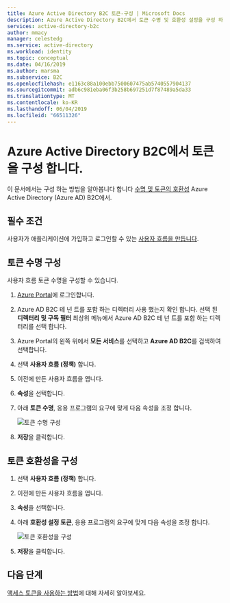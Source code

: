 ```yaml
---
title: Azure Active Directory B2C 토큰-구성 | Microsoft Docs
description: Azure Active Directory B2C에서 토큰 수명 및 호환성 설정을 구성 하는 방법을 알아봅니다.
services: active-directory-b2c
author: mmacy
manager: celestedg
ms.service: active-directory
ms.workload: identity
ms.topic: conceptual
ms.date: 04/16/2019
ms.author: marsma
ms.subservice: B2C
ms.openlocfilehash: e1163c88a100ebb7500607475ab5740557904137
ms.sourcegitcommit: adb6c981eba06f3b258b697251d7f87489a5da33
ms.translationtype: MT
ms.contentlocale: ko-KR
ms.lasthandoff: 06/04/2019
ms.locfileid: "66511326"
---
```

# <a name="configure-tokens-in-azure-active-directory-b2c"></a>Azure Active Directory B2C에서 토큰을 구성 합니다.

이 문서에서는 구성 하는 방법을 알아봅니다 합니다 [수명 및 토큰의 호환성](active-directory-b2c-reference-tokens.md) Azure Active Directory (Azure AD) B2C에서.

## <a name="prerequisites"></a>필수 조건

사용자가 애플리케이션에 가입하고 로그인할 수 있는 [사용자 흐름을 만듭니다](tutorial-create-user-flows.md).

## <a name="configure-token-lifetime"></a>토큰 수명 구성

사용자 흐름 토큰 수명을 구성할 수 있습니다.

1. [Azure Portal](https://portal.azure.com)에 로그인합니다.
2. Azure AD B2C 테 넌 트를 포함 하는 디렉터리 사용 했는지 확인 합니다. 선택 된 **디렉터리 및 구독 필터** 최상위 메뉴에서 Azure AD B2C 테 넌 트를 포함 하는 디렉터리를 선택 합니다.
3. Azure Portal의 왼쪽 위에서 **모든 서비스**를 선택하고 **Azure AD B2C**를 검색하여 선택합니다.
4. 선택 **사용자 흐름 (정책)** 합니다.
5. 이전에 만든 사용자 흐름을 엽니다. 
6. **속성**을 선택합니다.
7. 아래 **토큰 수명**, 응용 프로그램의 요구에 맞게 다음 속성을 조정 합니다.

    ![토큰 수명 구성](./media/configure-tokens/token-lifetime.png)

8. **저장**을 클릭합니다.

## <a name="configure-token-compatibility"></a>토큰 호환성을 구성

1. 선택 **사용자 흐름 (정책)** 합니다.
2. 이전에 만든 사용자 흐름을 엽니다. 
3. **속성**을 선택합니다.
4. 아래 **호환성 설정 토큰**, 응용 프로그램의 요구에 맞게 다음 속성을 조정 합니다.

    ![토큰 호환성을 구성](./media/configure-tokens/token-compatibility.png)

5. **저장**을 클릭합니다.

## <a name="next-steps"></a>다음 단계

[액세스 토큰을 사용하는 방법](active-directory-b2c-access-tokens.md)에 대해 자세히 알아보세요.



